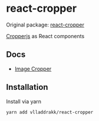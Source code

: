 # react-cropper

Original package: [react-cropper](https://github.com/roadmanfong/react-cropper)

[Cropperjs](https://github.com/fengyuanchen/cropperjs) as React components

## Docs

* [Image Cropper](https://github.com/fengyuanchen/cropper)

## Installation

Install via yarn

```shell
yarn add vlladdrakk/react-cropper
```
